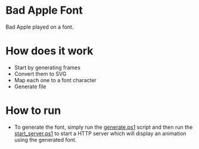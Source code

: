 # Bad Apple Font

Bad Apple played on a font.

# How does it work

- Start by generating frames
- Convert them to SVG
- Map each one to a font character
- Generate file

# How to run

- To generate the font, simply run the [generate.ps1](src/generate.ps1) script and then run the [start_server.ps1](start_server.ps1) to start a HTTP server which will display an animation using the generated font.


